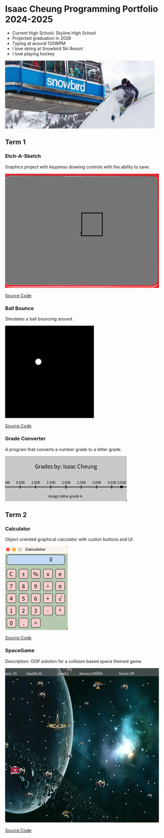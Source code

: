 # Isaac Cheung Programming Portfolio 2024-2025
* Current High School: Skyline High School
* Projected graduation in 2028
* Typing at around 120WPM
* I love skiing at Snowbird Ski Resort
* I love playing hockey
  
 ![alt text](https://github.com/iamcheungis/programmingportfolio2024/blob/main/images/Screenshot%202024-12-16%20at%2012.17.08%20PM.png)


## Term 1
### Etch-A-Sketch
Graphics project with keypress drawing controls with the ability to save.

![Running App](https://github.com/iamcheungis/programmingportfolio2024/blob/main/images/Screenshot%202024-12-16%20at%2012.18.55%20PM.png)

[Source Code](https://github.com/iamcheungis/programmingportfolio2024/blob/main/scr/term1/Etch_A_Sketch.pde)

### Ball Bounce
Simulates a ball bouncing around.

![Running App](https://github.com/iamcheungis/programmingportfolio2024/blob/main/images/Screenshot%202024-12-16%20at%2012.07.02%20PM.png)

[Source Code](https://github.com/iamcheungis/programmingportfolio2024/blob/main/scr/term1/BallBounce.pde)

### Grade Converter
A program that converts a number grade to a letter grade. 

![Running App](https://github.com/iamcheungis/programmingportfolio2024/blob/main/images/Screenshot%202024-12-16%20at%2012.23.04%20PM.png)


## Term 2
### Calculator
Object oriented graphical calculator with custon buttons and UI.

![Running App](https://github.com/iamcheungis/programmingportfolio2024/blob/main/images/Screenshot%202024-11-04%20at%2012.07.41%20PM.png?raw=true)

[Source Code](https://github.com/iamcheungis/programmingportfolio2024/tree/main/scr/term2/Calculator)

### SpaceGame
Description: OOP solution for a collision based space themed game.

![Gameplay](https://github.com/iamcheungis/programmingportfolio2024/blob/main/images/spacegame.png?raw=true)

[Source Code](https://github.com/iamcheungis/programmingportfolio2024/tree/main/scr/term2/My%20SpaceGame)
